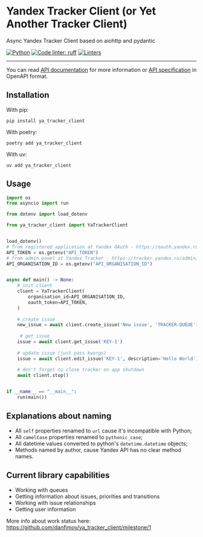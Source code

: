 # Yandex Tracker Client (or Yet Another Tracker Client)

Async Yandex Tracker Client based on aiohttp and pydantic

[![Python](https://img.shields.io/badge/python-^3.10-blue)](https://www.python.org/)
[![Code linter: ruff](https://img.shields.io/endpoint?url=https://raw.githubusercontent.com/charliermarsh/ruff/main/assets/badge/v1.json)](https://github.com/charliermarsh/ruff)
[![Linters](https://github.com/danfimov/ya_tracker_client/actions/workflows/code-check.yml/badge.svg)](https://github.com/danfimov/ya_tracker_client/actions/workflows/code-check.yml)

---

You can read [API documentation](https://cloud.yandex.com/en/docs/tracker/about-api) for more information or [API specification](assets/api_specification.yaml) in OpenAPI format.

## Installation

With pip:
```shell
pip install ya_tracker_client
```

With poetry:
```shell
poetry add ya_tracker_client
```

With uv:
```shell
uv add ya_tracker_client
```


## Usage

```python
import os
from asyncio import run

from dotenv import load_dotenv

from ya_tracker_client import YaTrackerClient


load_dotenv()
# from registered application at Yandex OAuth - https://oauth.yandex.ru/
API_TOKEN = os.getenv("API_TOKEN")
# from admin panel at Yandex Tracker - https://tracker.yandex.ru/admin/orgs
API_ORGANISATION_ID = os.getenv("API_ORGANISATION_ID")


async def main() -> None:
    # init client
    client = YaTrackerClient(
        organisation_id=API_ORGANISATION_ID,
        oauth_token=API_TOKEN,
    )
    
    # create issue
    new_issue = await client.create_issue('New issue', 'TRACKER-QUEUE')
    
     # get issue
    issue = await client.get_issue('KEY-1')
    
    # update issue (just pass kwargs)
    issue = await client.edit_issue('KEY-1', description='Hello World')
    
    # don't forget to close tracker on app shutdown
    await client.stop()


if __name__ == "__main__":
    run(main())
```


## Explanations about naming

- All `self` properties renamed to `url` cause it's incompatible with Python;
- All `camelCase` properties renamed to `pythonic_case`;
- All datetime values converted to python's `datetime.datetime` objects;
- Methods named by author, cause Yandex API has no clear method names.

## Current library capabilities

- Working with queues
- Getting information about issues, priorities and transitions
- Working with issue relationships
- Getting user information

More info about work status here: https://github.com/danfimov/ya_tracker_client/milestone/1
